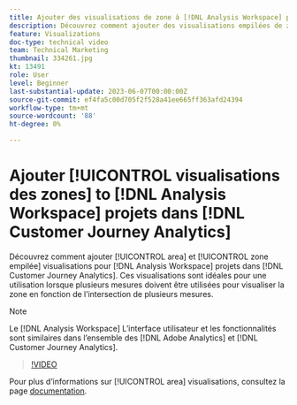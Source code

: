 ```yaml
---
title: Ajouter des visualisations de zone à [!DNL Analysis Workspace] projects
description: Découvrez comment ajouter des visualisations empilées de zones et de zones à [!DNL Analysis Workspace] projets dans [!DNL Customer Journey Analytics].
feature: Visualizations
doc-type: technical video
team: Technical Marketing
thumbnail: 334261.jpg
kt: 13491
role: User
level: Beginner
last-substantial-update: 2023-06-07T00:00:00Z
source-git-commit: ef4fa5c00d705f2f528a41ee665ff363afd24394
workflow-type: tm+mt
source-wordcount: '88'
ht-degree: 0%

---
```


# Ajouter [!UICONTROL visualisations des zones] to [!DNL Analysis Workspace] projets dans [!DNL Customer Journey Analytics]

Découvrez comment ajouter [!UICONTROL area] et [!UICONTROL zone empilée] visualisations pour [!DNL Analysis Workspace] projets dans [!DNL Customer Journey Analytics]. Ces visualisations sont idéales pour une utilisation lorsque plusieurs mesures doivent être utilisées pour visualiser la zone en fonction de l’intersection de plusieurs mesures.

>[!NOTE]
>
>Le [!DNL Analysis Workspace] L’interface utilisateur et les fonctionnalités sont similaires dans l’ensemble des [!DNL Adobe Analytics] et [!DNL Customer Journey Analytics].

>[!VIDEO](https://video.tv.adobe.com/v/334261/?quality=12&learn=on)

Pour plus d’informations sur [!UICONTROL area] visualisations, consultez la page [documentation](https://experienceleague.adobe.com/docs/analytics-platform/using/cja-workspace/visualizations/area.html).
